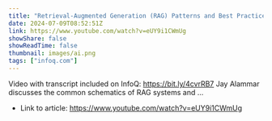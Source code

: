 ```yaml
---
title: "Retrieval-Augmented Generation (RAG) Patterns and Best Practices"
date: 2024-07-09T08:52:51Z
link: https://www.youtube.com/watch?v=eUY9i1CWmUg
showShare: false
showReadTime: false
thumbnail: images/ai.png
tags: ["infoq.com"]
---
```

Video with transcript included on InfoQ: https://bit.ly/4cvrRB7 Jay Alammar discusses the common schematics of RAG systems and ...

- Link to article: https://www.youtube.com/watch?v=eUY9i1CWmUg